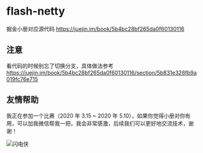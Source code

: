 # flash-netty
掘金小册对应源代码 https://juejin.im/book/5b4bc28bf265da0f60130116

## 注意
看代码的时候别忘了切换分支，具体做法参考 https://juejin.im/book/5b4bc28bf265da0f60130116/section/5b831e326fb9a019fc76e715


## 友情帮助
我正在参加一个比赛（2020 年 3.15 ~ 2020 年 5.10），如果你觉得小册对你有用，可以加我微信帮我一把，我会非常感激，后续我们可以更好地交流技术，谢谢！

![闪电侠](https://upload-images.jianshu.io/upload_images/1357217-813b59f825724d86.png?imageMogr2/auto-orient/strip%7CimageView2/2/w/1240)
